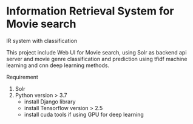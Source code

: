# Information Retrieval System for Movie search
 IR system with classification
 
This project include Web UI for Movie search, using Solr as backend api server and movie genre classification and prediction using tfidf machine learning and cnn deep   learning methods.

 Requirement
 1. Solr 
 2. Python version > 3.7
    - install Django library
    - install Tensorflow version > 2.5
    - install cuda tools if using GPU for deep learning
 
 
